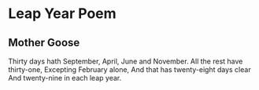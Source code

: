 # Leap Year Poem
## Mother Goose
Thirty days hath September,
April, June and November.
All the rest have thirty-one,
Excepting February alone,
And that has twenty-eight days clear
And twenty-nine in each leap year.